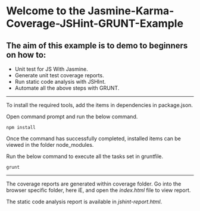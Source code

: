 # Welcome to the Jasmine-Karma-Coverage-JSHint-GRUNT-Example

## The aim of this example is to demo to beginners on how to:
* Unit test for JS With Jasmine.
* Generate unit test coverage reports.
* Run static code analysis with JSHInt.
* Automate all the above steps with GRUNT.


***

To install the required tools, add the items in dependencies in package.json.

Open command prompt and run the below command.

`npm install`

Once the command has successfully completed, installed items can be viewed in the folder node_modules.

Run the below command to execute all the tasks set in gruntfile.

`grunt`

***

The coverage reports are generated within coverage folder. 
Go into the browser specific folder, here iE, and open the _index.html_ file to view report.

The static code analysis report is available in _jshint-report.html_.

